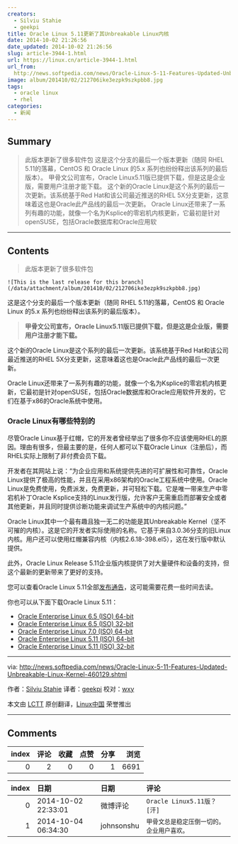 ```yaml
---
creators:
  - Silviu Stahie
  - geekpi
title: Oracle Linux 5.11更新了其Unbreakable Linux内核
date: 2014-10-02 21:26:56
date_updated: 2014-10-02 21:26:56
slug: article-3944-1.html
url: https://linux.cn/article-3944-1.html
url_from: 
  http://news.softpedia.com/news/Oracle-Linux-5-11-Features-Updated-Unbreakable-Linux-Kernel-460129.shtml
image: album/201410/02/212706ike3ezpk9szkpbb8.jpg
tags:
  - oracle linux
  - rhel
categories:
  - 新闻
---
```


## Summary

> 此版本更新了很多软件包   这是这个分支的最后一个版本更新（随同 RHEL 5.11的落幕，CentOS 和 Oracle Linux 的5.x 系列也纷纷释出该系列的最后版本）。  甲骨文公司宣布，Oracle Linux5.11版已提供下载，但是这是企业版，需要用户注册才能下载。  这个新的Oracle Linux是这个系列的最后一次更新。该系统基于Red Hat和该公司最近推送的RHEL 5X分支更新，这意味着这也是Oracle此产品线的最后一次更新。 Oracle Linux还带来了一系列有趣的功能，就像一个名为Ksplice的零宕机内核更新，它最初是针对openSUSE，包括Oracle数据库和Oracle应用软

***

<!-- more -->

## Contents

> 
> 此版本更新了很多软件包
> 
> 
> 

`![This is the last release for this branch](/data/attachment/album/201410/02/212706ike3ezpk9szkpbb8.jpg)`

这是这个分支的最后一个版本更新（随同 RHEL 5.11的落幕，CentOS 和 Oracle Linux 的5.x 系列也纷纷释出该系列的最后版本）。

> 
> **甲骨文公司宣布，Oracle Linux5.11版已提供下载，但是这是企业版，需要用户注册才能下载。**
> 
> 
> 

这个新的Oracle Linux是这个系列的最后一次更新。该系统基于Red Hat和该公司最近推送的RHEL 5X分支更新，这意味着这也是Oracle此产品线的最后一次更新。

Oracle Linux还带来了一系列有趣的功能，就像一个名为Ksplice的零宕机内核更新，它最初是针对openSUSE，包括Oracle数据库和Oracle应用软件开发的，它们在基于x86的Oracle系统中使用。

### Oracle Linux有哪些特别的

尽管Oracle Linux基于红帽，它的开发者曾经举出了很多你不应该使用RHEL的原因。理由有很多，但最主要的是，任何人都可以下载Oracle Linux（注册后），而RHEL实际上限制了非付费会员下载。

开发者在其网站上说：“为企业应用和系统提供先进的可扩展性和可靠性，Oracle Linux提供了极高的性能，并且在采用x86架构的Oracle工程系统中使用。Oracle Linux是免费使用，免费派发，免费更新，并可轻松下载。它是唯一带来生产中零宕机补丁Oracle Ksplice支持的Linux发行版，允许客户无需重启而部署安全或者其他更新，并且同时提供诊断功能来调试生产系统中的内核问题。”

Oracle Linux其中一个最有趣且独一无二的功能是其Unbreakable Kernel（坚不可摧的内核）。这是它的开发者实际使用的名称。它基于来自3.0.36分支的旧Linux内核。用户还可以使用红帽兼容内核（内核2.6.18-398.el5），这在发行版中默认提供。

此外，Oracle Linux Release 5.11企业版内核提供了对大量硬件和设备的支持，但这个最新的更新带来了更好的支持。

您可以查看Oracle Linux 5.11全部[发布通告](https://oss.oracle.com/ol5/docs/RELEASE-NOTES-U11-en.html#Kernel_and_Driver_Updates)，这可能需要花费一些时间去读。

你也可以从下面下载Oracle Linux 5.11：

* [Oracle Enterprise Linux 6.5 (ISO) 64-bit](http://mirrors.dotsrc.org/oracle-linux/OL6/U5/i386/OracleLinux-R6-U5-Server-i386-dvd.iso)
* [Oracle Enterprise Linux 6.5 (ISO) 32-bit](http://mirrors.dotsrc.org/oracle-linux/OL6/U5/x86_64/OracleLinux-R6-U5-Server-x86_64-dvd.iso)
* [Oracle Enterprise Linux 7.0 (ISO) 64-bit](https://edelivery.oracle.com/linux/)
* [Oracle Enterprise Linux 5.11 (ISO) 64-bit](http://ftp5.gwdg.de/pub/linux/oracle/EL5/U11/x86_64/Enterprise-R5-U11-Server-x86_64-dvd.iso)
* [Oracle Enterprise Linux 5.11 (ISO) 32-bit](http://ftp5.gwdg.de/pub/linux/oracle/EL5/U11/i386/Enterprise-R5-U11-Server-i386-dvd.iso)

---

via: <http://news.softpedia.com/news/Oracle-Linux-5-11-Features-Updated-Unbreakable-Linux-Kernel-460129.shtml>

作者：[Silviu Stahie](http://news.softpedia.com/editors/browse/silviu-stahie) 译者：[geekpi](https://github.com/geekpi) 校对：[wxy](https://github.com/wxy)

本文由 [LCTT](https://github.com/LCTT/TranslateProject) 原创翻译，[Linux中国](https://linux.cn/) 荣誉推出

***

## Comments


|   index |   评论 |   收藏 |   点赞 |   分享 |   浏览 |
|--------:|-------:|-------:|-------:|-------:|-------:|
|       0 |      2 |      0 |      0 |      1 |   6691 |

|   index | 日期                | 日期       | 评论                                        |
|--------:|:--------------------|:-----------|:--------------------------------------------|
|       0 | 2014-10-02 22:33:01 | 微博评论   | `Oracle Linux5.11版？[汗]`                  |
|       1 | 2014-10-04 06:34:30 | johnsonshu | `甲骨文总是稳定压倒一切的。 企业用户喜欢。` |
